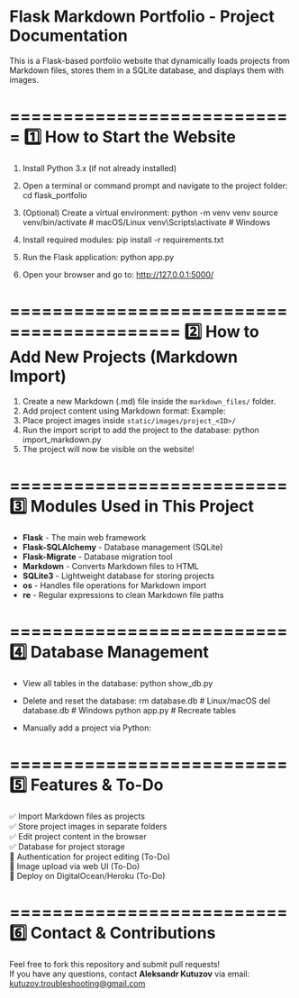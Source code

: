 Flask Markdown Portfolio - Project Documentation
===============================================

This is a Flask-based portfolio website that dynamically loads projects from Markdown files, 
stores them in a SQLite database, and displays them with images.

===========================
1️⃣ How to Start the Website
===========================

1. Install Python 3.x (if not already installed)
2. Open a terminal or command prompt and navigate to the project folder:
   cd flask_portfolio

3. (Optional) Create a virtual environment:
   python -m venv venv
   source venv/bin/activate  # macOS/Linux
   venv\Scripts\activate  # Windows

4. Install required modules:
   pip install -r requirements.txt

5. Run the Flask application:
   python app.py

6. Open your browser and go to:
   http://127.0.0.1:5000/

==========================================
2️⃣ How to Add New Projects (Markdown Import)
==========================================

1. Create a new Markdown (.md) file inside the `markdown_files/` folder.
2. Add project content using Markdown format:
   Example:
3. Place project images inside `static/images/project_<ID>/`
4. Run the import script to add the project to the database:
python import_markdown.py
5. The project will now be visible on the website!

==========================
3️⃣ Modules Used in This Project
==========================

- **Flask** - The main web framework
- **Flask-SQLAlchemy** - Database management (SQLite)
- **Flask-Migrate** - Database migration tool
- **Markdown** - Converts Markdown files to HTML
- **SQLite3** - Lightweight database for storing projects
- **os** - Handles file operations for Markdown import
- **re** - Regular expressions to clean Markdown file paths

==========================
4️⃣ Database Management
==========================

- View all tables in the database:
python show_db.py

- Delete and reset the database:
rm database.db  # Linux/macOS
del database.db  # Windows
python app.py  # Recreate tables

- Manually add a project via Python:

==========================
5️⃣ Features & To-Do
==========================

✅ Import Markdown files as projects  
✅ Store project images in separate folders  
✅ Edit project content in the browser  
✅ Database for project storage  
🚀 Authentication for project editing (To-Do)  
🚀 Image upload via web UI (To-Do)  
🚀 Deploy on DigitalOcean/Heroku (To-Do)  

==========================
6️⃣ Contact & Contributions
==========================

Feel free to fork this repository and submit pull requests!  
If you have any questions, contact **Aleksandr Kutuzov** via email: kutuzov.troubleshooting@gmail.com  

